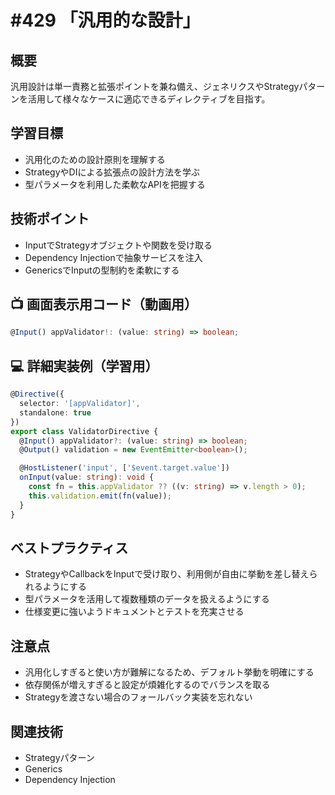 # #429 「汎用的な設計」

## 概要
汎用設計は単一責務と拡張ポイントを兼ね備え、ジェネリクスやStrategyパターンを活用して様々なケースに適応できるディレクティブを目指す。

## 学習目標
- 汎用化のための設計原則を理解する
- StrategyやDIによる拡張点の設計方法を学ぶ
- 型パラメータを利用した柔軟なAPIを把握する

## 技術ポイント
- InputでStrategyオブジェクトや関数を受け取る
- Dependency Injectionで抽象サービスを注入
- GenericsでInputの型制約を柔軟にする

## 📺 画面表示用コード（動画用）
```typescript
@Input() appValidator!: (value: string) => boolean;
```

## 💻 詳細実装例（学習用）
```typescript
@Directive({
  selector: '[appValidator]',
  standalone: true
})
export class ValidatorDirective {
  @Input() appValidator?: (value: string) => boolean;
  @Output() validation = new EventEmitter<boolean>();

  @HostListener('input', ['$event.target.value'])
  onInput(value: string): void {
    const fn = this.appValidator ?? ((v: string) => v.length > 0);
    this.validation.emit(fn(value));
  }
}
```

## ベストプラクティス
- StrategyやCallbackをInputで受け取り、利用側が自由に挙動を差し替えられるようにする
- 型パラメータを活用して複数種類のデータを扱えるようにする
- 仕様変更に強いようドキュメントとテストを充実させる

## 注意点
- 汎用化しすぎると使い方が難解になるため、デフォルト挙動を明確にする
- 依存関係が増えすぎると設定が煩雑化するのでバランスを取る
- Strategyを渡さない場合のフォールバック実装を忘れない

## 関連技術
- Strategyパターン
- Generics
- Dependency Injection
